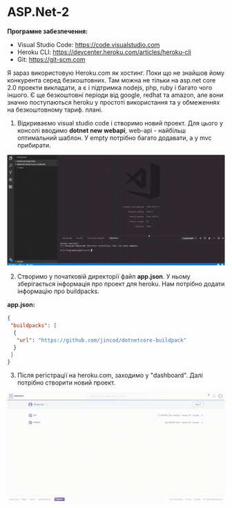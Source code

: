 # ASP.Net-2
**Програмне забезпечення:**
 - Visual Studio Code: https://code.visualstudio.com
 - Heroku CLI: https://devcenter.heroku.com/articles/heroku-cli
 - Git: https://git-scm.com
 
Я зараз використовую Heroku.com як хостинг. Поки що не знайшов йому конкурента серед безкоштовних.
Там можна не тільки на asp.net core 2.0 проекти викладати, а є і підтримка nodejs, php, ruby і багато чого іншого. Є ще безкоштовні періоди від google, redhat та amazon, але вони значно поступаються heroku у простоті використання та у обмеженнях на безкоштовному тариф. плані.

1. Відкриваємо visual studio code і створимо новий проект. Для цього у консолі вводимо **dotnet new webapi**, web-api - найбільш оптимальний шаблон. У empty потрібно багато додавати, а у mvc прибирати.

![Alt Text](https://github.com/licurg/ASP.Net-2/blob/master/gifs/3.gif)

2. Створимо у початковій директорії файл **app.json**. У ньому зберігається інформація про проект для heroku. Нам потрібно додати інформацію про buildpacks.

**app.json:**
```json
{
 "buildpacks": [
  {
   "url": "https://github.com/jincod/dotnetcore-buildpack"
  }
 ]
}
```

3. Після регістрації на heroku.com, заходимо у "dashboard". Далі потрібно створити новий проект.

![Alt Text](https://github.com/licurg/ASP.Net-2/blob/master/gifs/1.gif)

